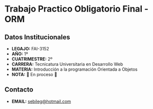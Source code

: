 # Trabajo Practico Obligatorio Final - ORM
## Datos Institucionales
- **LEGAJO:** FAI-3152
- **AÑO:** 1º
- **CUATRIMESTRE:** 2º
- **CARRERA:** Tecnicatura Universitaria en Desarrollo Web
- **MATERIA:** Introducción a la programación Orientada a Objetos
- **NOTA:** :arrows_counterclockwise: En proceso :arrows_counterclockwise:
## Contacto
- **EMAIL:** sebileg@hotmail.com
